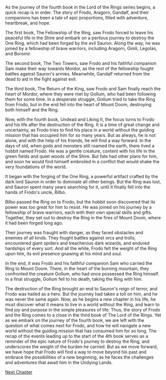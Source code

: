 As the journey of the fourth book in the Lord of the Rings series begins, a quick recap is in order. The story of Frodo, Aragorn, Gandalf, and their companions has been a tale of epic proportions, filled with adventure, heartbreak, and hope.

The first book, The Fellowship of the Ring, saw Frodo forced to leave his peaceful life in the Shire and embark on a perilous journey to destroy the One Ring, which had been forged by the evil Sauron. Along the way, he was joined by a fellowship of brave warriors, including Aragorn, Gimli, Legolas, and Boromir.

The second book, The Two Towers, saw Frodo and his faithful companion Sam make their way towards Mordor, as the rest of the fellowship fought battles against Sauron's armies. Meanwhile, Gandalf returned from the dead to aid in the fight against evil.

The third book, The Return of the King, saw Frodo and Sam finally reach the heart of Mordor, where they were met by Gollum, who had been following them for some time. In a desperate struggle, Gollum tried to take the Ring from Frodo, but in the end fell into the heart of Mount Doom, destroying both himself and the Ring.

Now, with the fourth book, Undead and Liking It, the focus turns to Frodo and his life after the destruction of the Ring. It is a time of great change and uncertainty, as Frodo tries to find his place in a world without the guiding mission that has occupied him for so many years. But as always, he is not alone, and with the help of his friends, he will find a way forward.
In the days of old, when gods and monsters still roamed the earth, there lived a hobbit named Frodo. He was a gentle creature, content with his life in the green fields and quiet woods of the Shire. But fate had other plans for him, and soon he would find himself embroiled in a conflict that would shake the very foundations of the world.

It began with the forging of the One Ring, a powerful artifact crafted by the dark lord Sauron in order to dominate all other beings. But the Ring was lost, and Sauron spent many years searching for it, until it finally fell into the hands of Frodo's uncle, Bilbo.

Bilbo passed the Ring on to Frodo, but the hobbit soon discovered that its power was too great for him to resist. He was joined on his journey by a fellowship of brave warriors, each with their own special skills and gifts. Together, they set out to destroy the Ring in the fires of Mount Doom, where it had been forged long ago.

Their journey was fraught with danger, as they faced obstacles and enemies of all kinds. They fought battles against orcs and trolls, encountered giant spiders and treacherous dark wizards, and endured hardships of every sort. And all the while, Frodo felt the weight of the Ring upon him, its evil presence gnawing at his mind and soul.

In the end, it was Frodo and his faithful companion Sam who carried the Ring to Mount Doom. There, in the heart of the burning mountain, they confronted the creature Gollum, who had once possessed the Ring himself. In a final struggle, Gollum fell to his death, taking the Ring with him.

The destruction of the Ring brought an end to Sauron's reign of terror, and Frodo was hailed as a hero. But the journey had taken a toll on him, and he was never the same again. Now, as he begins a new chapter in his life, he must discover what it means to live in a world without the Ring, and learn to find joy and purpose in the simple pleasures of life.
Thus, the story of Frodo and the Ring comes to a close in the third book of The Lord of the Rings. Yet as we embark on the journey of the fourth book, we are left with the question of what comes next for Frodo, and how he will navigate a new world without the guiding mission that has consumed him for so long. The recap of the events leading up to the start of the 4th book serves as a reminder of the epic nature of Frodo's journey to destroy the Ring, and underscores the weight of the burden he carried. But as we move forward, we have hope that Frodo will find a way to move beyond his past and embrace the possibilities of a new beginning, as he faces the challenges and adventures that await him in the Undying Lands.


[Next Chapter](04_Chapter04.md)